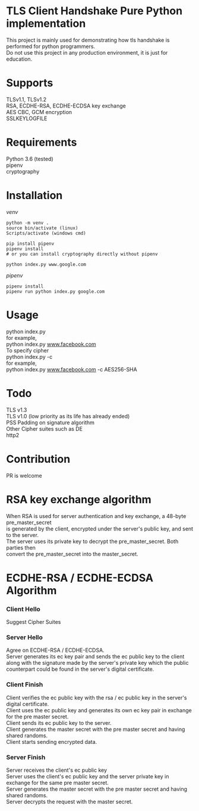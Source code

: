 # TLS Client Handshake Pure Python implementation #
This project is mainly used for demonstrating how tls handshake is performed for python programmers.    
Do not use this project in any production environment, it is just for education.    

# Supports #
TLSv1.1, TLSv1.2  
RSA, ECDHE-RSA, ECDHE-ECDSA key exchange  
AES CBC, GCM encryption  
SSLKEYLOGFILE

# Requirements #
Python 3.6 (tested)  
pipenv  
cryptography  

# Installation #
*venv*  
```
python -m venv .
source bin/activate (linux)
Scripts/activate (windows cmd)

pip install pipenv
pipenv install
# or you can install cryptography directly without pipenv

python index.py www.google.com
```

*pipenv*
```
pipenv install
pipenv run python index.py google.com
```

# Usage #
python index.py <domain>  
for example,  
python index.py www.facebook.com  
To specify cipher  
python index.py <domain> -c <cipher>  
for example,  
python index.py www.facebook.com -c AES256-SHA

# Todo #
TLS v1.3  
TLS v1.0 (low priority as its life has already ended)  
PSS Padding on signature algorithm  
Other Cipher suites such as DE  
http2  


# Contribution #
PR is welcome

# RSA key exchange algorithm
When RSA is used for server authentication and key exchange, a 48-byte pre_master_secret  
is generated by the client, encrypted under the server's public key, and sent to the server.  
The server uses its private key to decrypt the pre_master_secret.  Both parties then  
convert the pre_master_secret into the master_secret.

# ECDHE-RSA / ECDHE-ECDSA Algorithm
### Client Hello
Suggest Cipher Suites
### Server Hello
Agree on ECDHE-RSA / ECDHE-ECDSA.  
Server generates its ec key pair and sends the ec public key to the client along with the signature made by the server's private key which the public counterpart could be found in the server's digital certificate.  
### Client Finish
Client verifies the ec public key with the rsa / ec public key in the server's digital certificate.  
Client uses the ec public key and generates its own ec key pair in exchange for the pre master secret.  
Client sends its ec public key to the server.  
Client generates the master secret with the pre master secret and having shared randoms.  
Client starts sending encrypted data.  
### Server Finish
Server receives the client's ec public key  
Server uses the client's ec public key and the server private key in exchange for the same pre master secret.  
Server generates the master secret with the pre master secret and having shared randoms.  
Server decrypts the request with the master secret.  
